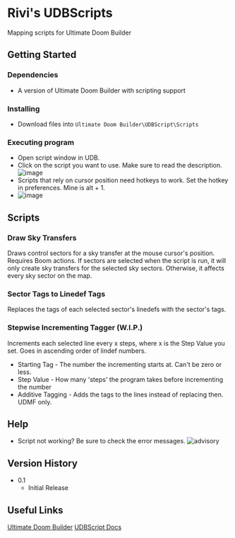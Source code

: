 # Rivi's UDBScripts

Mapping scripts for Ultimate Doom Builder

## Getting Started

### Dependencies

* A version of Ultimate Doom Builder with scripting support

### Installing

* Download files into ```Ultimate Doom Builder\UDBScript\Scripts```

### Executing program

* Open script window in UDB.
* Click on the script you want to use. Make sure to read the description.
![image](https://github.com/user-attachments/assets/8cf30f64-15fc-4c11-a976-e4a289222dcd)
* Scripts that rely on cursor position need hotkeys to work. Set the hotkey in preferences. Mine is alt + 1.
* ![image](https://github.com/user-attachments/assets/c955e32c-5d0e-4153-a12c-4caf7c50e08d)


## Scripts

### Draw Sky Transfers
Draws control sectors for a sky transfer at the mouse cursor's position. Requires Boom actions. If sectors are selected when the script is run, it will only create sky transfers for the selected sky sectors. Otherwise, it affects every sky sector on the map.

### Sector Tags to Linedef Tags
Replaces the tags of each selected sector's linedefs with the sector's tags.

### Stepwise Incrementing Tagger (W.I.P.)
Increments each selected line every x steps, where x is the Step Value you set. Goes in ascending order of lindef numbers.
* Starting Tag - The number the incrementing starts at. Can't be zero or less.
* Step Value - How many 'steps' the program takes before incrementing the number
* Additive Tagging - Adds the tags to the lines instead of replacing then. UDMF only.

## Help

* Script not working? Be sure to check the error messages.
![advisory](https://github.com/user-attachments/assets/bd07b15b-cd45-4339-9653-75a7d72add07)

## Version History

* 0.1
    * Initial Release

## Useful Links
[Ultimate Doom Builder](https://ultimatedoombuilder.github.io)
[UDBScript Docs](https://biwa.github.io/udbscript-docs/)
